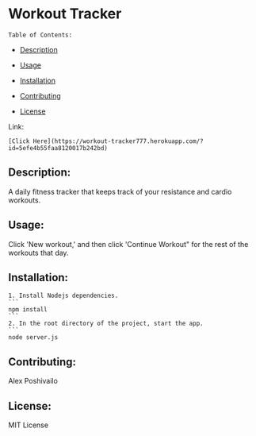 # Workout Tracker


    Table of Contents:
  
  - [Description](#description)
  
  - [Usage](#usage)
  
  - [Installation](#installation)
    
  - [Contributing](#contributing)
  
  - [License](#license)
  
Link:
    
    [Click Here](https://workout-tracker777.herokuapp.com/?id=5efe4b55faa8120017b242bd)
  
## Description:
  
A daily fitness tracker that keeps track of your resistance and cardio workouts.
  
## Usage:
    
 Click 'New workout,' and then click 'Continue Workout" for the rest of the workouts that day.        
  
## Installation:

    1. Install Nodejs dependencies.
    ```
    npm install
    ```
    2. In the root directory of the project, start the app.
    ```
    node server.js

  
## Contributing:
  
  Alex Poshivailo
  

## License:

MIT License
  
